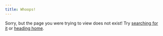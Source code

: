 ```yaml
---
title: Whoops!
---
```


Sorry, but the page you were trying to view does not exist! Try [searching for it](/search) or [heading home](/).

<script type="text/javascript">
  var GOOG_FIXURL_LANG = 'en';
  var GOOG_FIXURL_SITE = 'http://www.google.com';
</script>
<script type="text/javascript" src="//linkhelp.clients.google.com/tbproxy/lh/wm/fixurl.js"></script>
